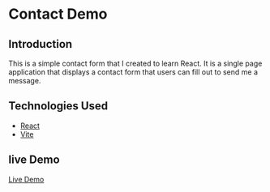 # Contact Demo

## Introduction

This is a simple contact form that I created to learn React. It is a single page application that displays a contact form that users can fill out to send me a message.

## Technologies Used

- [React](https://reactjs.org/)
- [Vite](https://vitejs.dev/)

## live Demo

[Live Demo](https://contact-demo-g45emh8r6-m-essams-projects.vercel.app/)